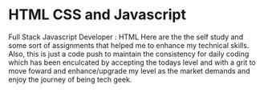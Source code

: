 # HTML CSS and Javascript

Full Stack Javascript Developer : HTML 
Here are the the self study and some sort of assignments that helped me to enhance my technical skills.
Also, this is just a code push to maintain the consistency for daily coding which has been enculcated by accepting the todays level and with a grit to move foward and enhance/upgrade my level as the market demands and enjoy the journey of being tech geek.
